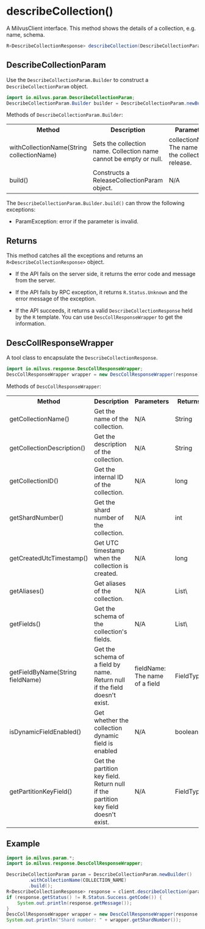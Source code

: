 # describeCollection()

A MilvusClient interface. This method shows the details of a collection, e.g. name, schema.

```java
R<DescribeCollectionResponse> describeCollection(DescribeCollectionParam requestParam);
```

## DescribeCollectionParam

Use the `DescribeCollectionParam.Builder` to construct a `DescribeCollectionParam` object.

```java
import io.milvus.param.DescribeCollectionParam;
DescribeCollectionParam.Builder builder = DescribeCollectionParam.newBuilder();
```

Methods of `DescribeCollectionParam.Builder`:

<table>
    <tr>
        <th>Method</th>
        <th>Description</th>
        <th>Parameters</th>
    </tr>
    <tr>
        <td>withCollectionName(String collectionName)</td>
        <td>Sets the collection name. Collection name cannot be empty or null.</td>
        <td>collectionName: The name of the collection to release.</td>
    </tr>
    <tr>
        <td>build()</td>
        <td>Constructs a ReleaseCollectionParam object.</td>
        <td>N/A</td>
    </tr>
</table>

The `DescribeCollectionParam.Builder.build()` can throw the following exceptions:

- ParamException: error if the parameter is invalid.

## Returns

This method catches all the exceptions and returns an `R<DescribeCollectionResponse>` object.

- If the API fails on the server side, it returns the error code and message from the server.

- If the API fails by RPC exception, it returns `R.Status.Unknown` and the error message of the exception.

- If the API succeeds, it returns a valid `DescribeCollectionResponse` held by the `R` template. You can use `DescCollResponseWrapper` to get the information.

## DescCollResponseWrapper

A tool class to encapsulate the `DescribeCollectionResponse`. 

```java
import io.milvus.response.DescCollResponseWrapper;
DescCollResponseWrapper wrapper = new DescCollResponseWrapper(response);
```

Methods of `DescCollResponseWrapper`:

<table>
   <tr>
     <th><strong>Method</strong></th>
     <th><strong>Description</strong></th>
     <th><strong>Parameters</strong></th>
     <th><strong>Returns</strong></th>
   </tr>
   <tr>
     <td>getCollectionName()</td>
     <td>Get the name of the collection.</td>
     <td>N/A</td>
     <td>String</td>
   </tr>
   <tr>
     <td>getCollectionDescription()</td>
     <td>Get the description of the collection.<br/></td>
     <td>N/A</td>
     <td>String</td>
   </tr>
   <tr>
     <td>getCollectionID()</td>
     <td>Get the internal ID of the collection.</td>
     <td>N/A</td>
     <td>long</td>
   </tr>
   <tr>
     <td>getShardNumber()</td>
     <td>Get the shard number of the collection.</td>
     <td>N/A</td>
     <td>int<br/></td>
   </tr>
   <tr>
     <td>getCreatedUtcTimestamp()</td>
     <td>Get UTC timestamp when the collection is created.</td>
     <td>N/A<br/></td>
     <td>long<br/></td>
   </tr>
   <tr>
     <td>getAliases()</td>
     <td>Get aliases of the collection.</td>
     <td>N/A</td>
     <td>List\<String></td>
   </tr>
   <tr>
     <td>getFields()</td>
     <td>Get the schema of the collection's fields.</td>
     <td>N/A</td>
     <td>List\<FieldType></td>
   </tr>
   <tr>
     <td>getFieldByName(String fieldName)</td>
     <td>Get the schema of a field by name.<br/>Return null if the field doesn't exist.</td>
     <td>fieldName: The name of a field</td>
     <td>FieldType</td>
   </tr>
   <tr>
     <td>isDynamicFieldEnabled()</td>
     <td>Get whether the collection dynamic field is enabled</td>
     <td>N/A</td>
     <td>boolean</td>
   </tr>
   <tr>
     <td>getPartitionKeyField()</td>
     <td>Get the partition key field.<br/>Return null if the partition key field doesn't exist.</td>
     <td>N/A</td>
     <td>FieldType</td>
   </tr>
</table>

## Example

```java
import io.milvus.param.*;
import io.milvus.response.DescCollResponseWrapper;

DescribeCollectionParam param = DescribeCollectionParam.newBuilder()
        .withCollectionName(COLLECTION_NAME)
        .build();
R<DescribeCollectionResponse> response = client.describeCollection(param);
if (response.getStatus() != R.Status.Success.getCode()) {
    System.out.println(response.getMessage());
}
DescCollResponseWrapper wrapper = new DescCollResponseWrapper(response.getData());
System.out.println("Shard number: " + wrapper.getShardNumber());
```
